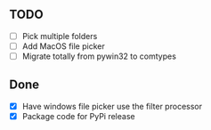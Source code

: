 ## TODO

<!-- All tasks are completed! -->

- [ ] Pick multiple folders
- [ ] Add MacOS file picker
- [ ] Migrate totally from pywin32 to comtypes

## Done

- [x] Have windows file picker use the filter processor
- [x] Package code for PyPi release
